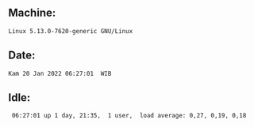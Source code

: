 ## Machine:
```
Linux 5.13.0-7620-generic GNU/Linux
```
## Date:
```
Kam 20 Jan 2022 06:27:01  WIB
```
## Idle:
```
 06:27:01 up 1 day, 21:35,  1 user,  load average: 0,27, 0,19, 0,18
```

